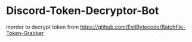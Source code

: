 # Discord-Token-Decryptor-Bot
inorder to decrypt token from https://github.com/EvilBytecode/Batchfile-Token-Grabber
